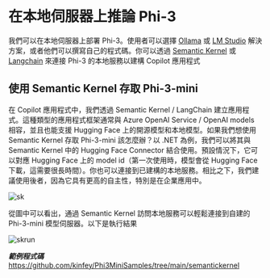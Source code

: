 ﻿# **在本地伺服器上推論 Phi-3**

我們可以在本地伺服器上部署 Phi-3。使用者可以選擇 [Ollama](https://ollama.com) 或 [LM Studio](https://llamaedge.com) 解決方案，或者他們可以撰寫自己的程式碼。你可以透過 [Semantic Kernel](https://github.com/microsoft/semantic-kernel?WT.mc_id=aiml-138114-kinfeylo) 或 [Langchain](https://www.langchain.com/) 來連接 Phi-3 的本地服務以建構 Copilot 應用程式

## **使用 Semantic Kernel 存取 Phi-3-mini**

在 Copilot 應用程式中，我們透過 Semantic Kernel / LangChain 建立應用程式。這種類型的應用程式框架通常與 Azure OpenAI Service / OpenAI models 相容，並且也能支援 Hugging Face 上的開源模型和本地模型。如果我們想使用 Semantic Kernel 存取 Phi-3-mini 該怎麼辦？以 .NET 為例，我們可以將其與 Semantic Kernel 中的 Hugging Face Connector 結合使用。預設情況下，它可以對應 Hugging Face 上的 model id（第一次使用時，模型會從 Hugging Face 下載，這需要很長時間）。你也可以連接到已建構的本地服務。相比之下，我們建議使用後者，因為它具有更高的自主性，特別是在企業應用中。

![sk](../../imgs/03/LocalServer/sk.png)

從圖中可以看出，通過 Semantic Kernel 訪問本地服務可以輕鬆連接到自建的 Phi-3-mini 模型伺服器。以下是執行結果

![skrun](../../imgs/03/LocalServer/skrun.png)

***範例程式碼*** https://github.com/kinfey/Phi3MiniSamples/tree/main/semantickernel

